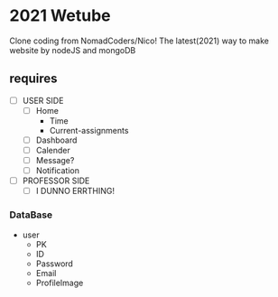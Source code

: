 # 2021 Wetube

Clone coding from NomadCoders/Nico!
The latest(2021) way to make website by nodeJS and mongoDB

## requires

- [ ] USER SIDE
    - [ ] Home
        * Time
        * Current-assignments
    - [ ] Dashboard
    - [ ] Calender
    - [ ] Message?
    - [ ] Notification
- [ ] PROFESSOR SIDE
    - [ ] I DUNNO ERRTHING!

### DataBase

* user
    * PK
    * ID
    * Password
    * Email
    * ProfileImage
